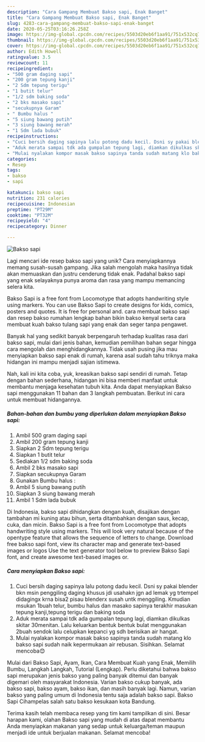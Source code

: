 ```yaml
---
description: "Cara Gampang Membuat Bakso sapi, Enak Banget"
title: "Cara Gampang Membuat Bakso sapi, Enak Banget"
slug: 4283-cara-gampang-membuat-bakso-sapi-enak-banget
date: 2020-05-25T03:16:26.258Z
image: https://img-global.cpcdn.com/recipes/5503d20eb6f1aa91/751x532cq70/bakso-sapi-foto-resep-utama.jpg
thumbnail: https://img-global.cpcdn.com/recipes/5503d20eb6f1aa91/751x532cq70/bakso-sapi-foto-resep-utama.jpg
cover: https://img-global.cpcdn.com/recipes/5503d20eb6f1aa91/751x532cq70/bakso-sapi-foto-resep-utama.jpg
author: Edith Howell
ratingvalue: 3.5
reviewcount: 11
recipeingredient:
- "500 gram daging sapi"
- "200 gram tepung kanji"
- "2 Sdm tepung terigu"
- "1 butit telur"
- "1/2 sdm baking soda"
- "2 bks masako sapi"
- "secukupnya Garam"
- " Bumbu halus "
- "5 siung bawang putih"
- "3 siung bawang merah"
- "1 Sdm lada bubuk"
recipeinstructions:
- "Cuci bersih daging sapinya lalu potong dadu kecil. Dsni sy pakai blender bkn msin penggiling daging khusus jdi usahakn jgn ad lemak yg trtempel didagingx krna bisa2 pisau blenderx susah untk menggiling. Kmudian msukan 1buah telur, bumbu halus dan masako sapinya terakhir masukan tepung kanji,tepung terigu dan baking soda"
- "Aduk merata sampai tdk ada gumpalan tepung lagi, diamkan dikulkas skitar 30menitan. Lalu keluarkan bentuk bentuk bulat menggunakan 2buah sendok lalu celupkan kepanci yg sdh berisikan air hangat."
- "Mulai nyalakan kompor masak bakso sapinya tanda sudah matang klo bakso sapi sudah naik kepermukaan air rebusan. Sisihkan. Selamat mencoba😊"
categories:
- Resep
tags:
- bakso
- sapi

katakunci: bakso sapi 
nutrition: 231 calories
recipecuisine: Indonesian
preptime: "PT29M"
cooktime: "PT32M"
recipeyield: "4"
recipecategory: Dinner

---
```



![Bakso sapi](https://img-global.cpcdn.com/recipes/5503d20eb6f1aa91/751x532cq70/bakso-sapi-foto-resep-utama.jpg)

Lagi mencari ide resep bakso sapi yang unik? Cara menyiapkannya memang susah-susah gampang. Jika salah mengolah maka hasilnya tidak akan memuaskan dan justru cenderung tidak enak. Padahal bakso sapi yang enak selayaknya punya aroma dan rasa yang mampu memancing selera kita.

Bakso Sapi is a free font from Locomotype that adopts handwriting style using markers. You can use Bakso Sapi to create designs for kids, comics, posters and quotes. It is free for personal and. cara membuat bakso sapi dan resep bakso rumahan lengkap bahan bikin bakso kenyal serta cara membuat kuah bakso tulang sapi yang enak dan seger tanpa pengawet.

Banyak hal yang sedikit banyak berpengaruh terhadap kualitas rasa dari bakso sapi, mulai dari jenis bahan, kemudian pemilihan bahan segar hingga cara mengolah dan menghidangkannya. Tidak usah pusing jika mau menyiapkan bakso sapi enak di rumah, karena asal sudah tahu triknya maka hidangan ini mampu menjadi sajian istimewa.


Nah, kali ini kita coba, yuk, kreasikan bakso sapi sendiri di rumah. Tetap dengan bahan sederhana, hidangan ini bisa memberi manfaat untuk membantu menjaga kesehatan tubuh kita. Anda dapat menyiapkan Bakso sapi menggunakan 11 bahan dan 3 langkah pembuatan. Berikut ini cara untuk membuat hidangannya.

<!--inarticleads1-->

##### Bahan-bahan dan bumbu yang diperlukan dalam menyiapkan Bakso sapi:

1. Ambil 500 gram daging sapi
1. Ambil 200 gram tepung kanji
1. Siapkan 2 Sdm tepung terigu
1. Siapkan 1 butit telur
1. Sediakan 1/2 sdm baking soda
1. Ambil 2 bks masako sapi
1. Siapkan secukupnya Garam
1. Gunakan  Bumbu halus :
1. Ambil 5 siung bawang putih
1. Siapkan 3 siung bawang merah
1. Ambil 1 Sdm lada bubuk


Di Indonesia, bakso sapi dihidangkan dengan kuah, disajikan dengan tambahan mi kuning atau bihun, serta ditambahkan dengan saus, kecap, cuka, dan micin. Bakso Sapi is a free font from Locomotype that adopts handwriting style using markers. This will look very natural because of the opentype feature that allows the sequence of letters to change. Download free bakso sapi font, view its character map and generate text-based images or logos Use the text generator tool below to preview Bakso Sapi font, and create awesome text-based images or. 

<!--inarticleads2-->

##### Cara menyiapkan Bakso sapi:

1. Cuci bersih daging sapinya lalu potong dadu kecil. Dsni sy pakai blender bkn msin penggiling daging khusus jdi usahakn jgn ad lemak yg trtempel didagingx krna bisa2 pisau blenderx susah untk menggiling. Kmudian msukan 1buah telur, bumbu halus dan masako sapinya terakhir masukan tepung kanji,tepung terigu dan baking soda
1. Aduk merata sampai tdk ada gumpalan tepung lagi, diamkan dikulkas skitar 30menitan. Lalu keluarkan bentuk bentuk bulat menggunakan 2buah sendok lalu celupkan kepanci yg sdh berisikan air hangat.
1. Mulai nyalakan kompor masak bakso sapinya tanda sudah matang klo bakso sapi sudah naik kepermukaan air rebusan. Sisihkan. Selamat mencoba😊


Mulai dari Bakso Sapi, Ayam, Ikan, Cara Membuat Kuah yang Enak, Memilih Bumbu, Langkah Langkah, Tutorial (Lengkap). Perlu diketahui bahwa bakso sapi merupakan jenis bakso yang paling banyak ditemui dan banyak digemari oleh masyarakat Indonesia. Varian bakso cukup banyak, ada bakso sapi, bakso ayam, bakso ikan, dan masih banyak lagi. Namun, varian bakso yang paling umum di Indonesia tentu saja adalah bakso sapi. Bakso Sapi Cihampelas salah satu bakso kesukaan kota Bandung. 

Terima kasih telah membaca resep yang tim kami tampilkan di sini. Besar harapan kami, olahan Bakso sapi yang mudah di atas dapat membantu Anda menyiapkan makanan yang sedap untuk keluarga/teman maupun menjadi ide untuk berjualan makanan. Selamat mencoba!
